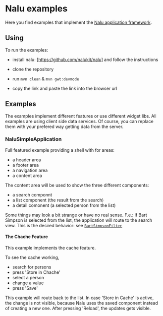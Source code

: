 # Nalu examples
Here you find examples that implement the [Nalu application framework](ToDo).

## Using
To run the examples:

* install nalu: [https://github.com/nalukit/nalu] and follow the instructions

* clone the repository

* run ```mvn clean``` & ```mvn gwt:devmode```

* copy the link and paste the link into the browser url

## Examples
The examples implement different features or use different widget libs. All examples are using client side data services. Of course, you can replace them with your prefered way getting data from the server.

### NaluSimpleApplication
Full featured example providing a shell with for areas:

* a header area
* a footer area
* a navigation area
* a content area

The content area will be used to show the three different components:

* a search componnt
* a list component (the result from the search)
* a detail comonent (a selected person from the list)

Some things may look a bit strange or have no real sense. F.e.: If Bart Simpson is selected from the list, the application will route to the search view. This is the desired behavior: see [```BartSimpsonFilter```](https://github.com/NaluKit/nalu-examples/blob/master/NaluDominoCachedApplication/src/main/java/com/github/nalukit/example/nalu/simpleapplication/client/filters/BartSimpsonFilter.java)

#### The Chache Feature
This example implements the cache feature.

To see the cache working,

* search for persons
* press 'Store in Chache'
* select a person
* change a value
* press 'Save'

This example will route back to the list. In case 'Store in Cache' is active, the change is not visible, because Nalu uses the saved component instead of creating a new one. After pressing 'Reload', the updates gets visible.
